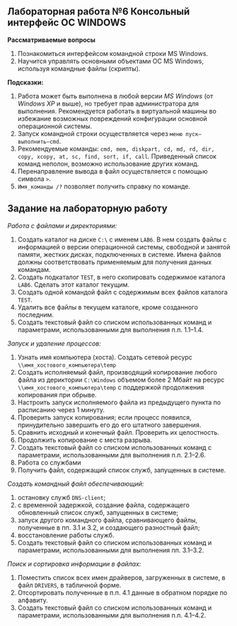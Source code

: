 ## Лабораторная работа №6 Консольный интерфейс ОС WINDOWS

**Рассматриваемые вопросы**

1. Познакомиться интерфейсом командной строки MS Windows.
2. Научится управлять основными объектами ОС MS Windows, используя командные файлы (скрипты).

**Подсказки:**

1. Работа может быть выполнена в любой версии _MS Windows_ (от _Windows XP_ и выше), но требует прав администратора для выполнения. Рекомендуется работать в виртуальной машины во избежание возможных повреждений конфигурации основной операционной системы.
2. Запуск командной строки осуществляется через `меню пуск–выполнить–cmd`.
3. Рекомендуемые команды: `cmd, mem, diskpart, cd, md, rd, dir, copy, xcopy, at, sc, find, sort, if, call`. Приведенный список команд неполон, возможно использование других команд.
4. Перенаправление вывода в файл осуществляется с помощью символа `>`.
5. `Имя_команды /?` позволяет получить справку по команде.

## Задание на лабораторную работу

_Работа с файлами и директориями:_

1. Создать каталог на диске `С:\` с именем `LAB6`. В нем создать файлы с информацией о версии операционной системы, свободной и занятой памяти, жестких дисках, подключенных в системе. Имена файлов должны соответствовать применяемым для получения данных командам.
2. Создать подкаталог `TEST`, в него скопировать содержимое каталога `LAB6`. Сделать этот каталог текущим.
3. Создать одной командой файл с содержимым всех файлов каталога `TEST`.
4. Удалить все файлы в текущем каталоге, кроме созданного последним.
5. Создать текстовый файл со списком использованных команд и параметрами, использованными для выполнения п.п. 1.1–1.4.

_Запуск и удаление процессов:_

1. Узнать имя компьютера (хоста). Создать сетевой ресурс `\\имя_хостового_компьютера\temp`
2. Создать исполняемый файл, производящий копирование любого файла из дериктории `C:\Windows` объемом более 2 Мбайт на ресурс `\\имя_хостового_компьютера\temp` с поддержкой продолжения копирования при обрыве.
3. Настроить запуск исполняемого файла из предыдущего пункта по расписанию через 1 минуту.
4. Проверить запуск копирования; если процесс появился, принудительно завершить его до его штатного завершения.
5. Сравнить исходный и конечный файл. Проверить их целостность.
6. Продолжить копирование с места разрыва.
7. Создать текстовый файл со списком использованных команд с параметрами, использованными для выполнения п.п. 2.1–2.6.
3. Работа со службами
1. Получить файл, содержащий список служб, запущенных в системе.

_Создать командный файл обеспечивающий:_

1. остановку служб `DNS-client`;
2. с временной задержкой, создание файла, содержащего обновленный список служб, запущенных в системе;
3. запуск другого командного файла, сравнивающего файлы, полученные в пп. 3.1 и 3.2, и создающего разностный файл;
4. восстановление работы служб.
3. Создать текстовый файл со списком использованных команд и параметрами, использованными для выполнения пп. 3.1–3.2.

_Поиск и сортировка информации в файлах:_

1. Поместить список всех имен драйверов, загруженных в системе, в файл `DRIVERS`, в табличной форме.
2. Отсортировать полученные в п.п. 4.1 данные в обратном порядке по алфавиту.
3. Создать текстовый файл со списком использованных команд и параметрами, использованными для выполнения п.п. 4.1–4.2.
